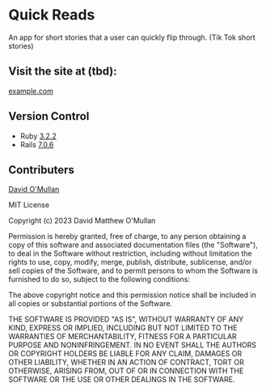 # Quick Reads
An app for short stories that a user can quickly flip through. (Tik Tok short stories)

## Visit the site at (tbd):
[example.com](https://www.example.com)

## Version Control

- Ruby [3.2.2](https://www.ruby-lang.org/en/news/2023/03/30/ruby-3-2-2-released/)
- Rails [7.0.6](https://rubyonrails.org/2023/6/29/Rails-7-0-6-has-been-released)

## Contributers

[David O'Mullan](https://github.com/davidomullan)

MIT License

Copyright (c) 2023 David Matthew O'Mullan

Permission is hereby granted, free of charge, to any person obtaining a copy
of this software and associated documentation files (the "Software"), to deal
in the Software without restriction, including without limitation the rights
to use, copy, modify, merge, publish, distribute, sublicense, and/or sell
copies of the Software, and to permit persons to whom the Software is
furnished to do so, subject to the following conditions:

The above copyright notice and this permission notice shall be included in all
copies or substantial portions of the Software.

THE SOFTWARE IS PROVIDED "AS IS", WITHOUT WARRANTY OF ANY KIND, EXPRESS OR
IMPLIED, INCLUDING BUT NOT LIMITED TO THE WARRANTIES OF MERCHANTABILITY,
FITNESS FOR A PARTICULAR PURPOSE AND NONINFRINGEMENT. IN NO EVENT SHALL THE
AUTHORS OR COPYRIGHT HOLDERS BE LIABLE FOR ANY CLAIM, DAMAGES OR OTHER
LIABILITY, WHETHER IN AN ACTION OF CONTRACT, TORT OR OTHERWISE, ARISING FROM,
OUT OF OR IN CONNECTION WITH THE SOFTWARE OR THE USE OR OTHER DEALINGS IN THE
SOFTWARE.